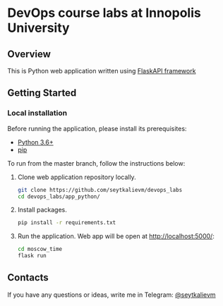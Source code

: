 # DevOps course labs at Innopolis University

## Overview

This is Python web application written using [FlaskAPI framework](https://flask.palletsprojects.com/en/2.2.x/)

## Getting Started

### Local installation

Before running the application, please install its prerequisites:

* [Python 3.6+](https://www.python.org/downloads/)
* [pip](https://pip.pypa.io/en/stable/installation/)

To run from the master branch, follow the instructions below:

1. Clone web application repository locally.

    ```bash
    git clone https://github.com/seytkalievm/devops_labs
    cd devops_labs/app_python/
    ```

1. Install packages.

    ```bash
    pip install -r requirements.txt
    ```

1. Run the application. Web app will be open at [http://localhost:5000/](http://localhost:5000/):

    ``` bash
    cd moscow_time
    flask run
    ```

## Contacts

If you have any questions or ideas, write me in Telegram: [@seytkalievm](https://t.me/seytkalievm/)
